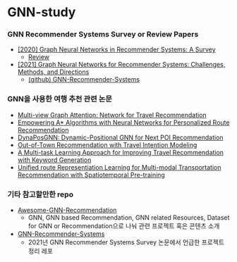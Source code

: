 # GNN-study

### **GNN Recommender Systems Survey or Review Papers**

- [[2020] Graph Neural Networks in Recommender Systems: A Survey](https://dl.acm.org/doi/pdf/10.1145/3535101?casa_token=2oWB_Q_spoYAAAAA:Bw-3o59oiGsZXZmSK5ACGVw8PnG9A-erdFSQoFwgLyXMzB1OH__ZrsuytpXgg_DBhLD2-TTXiqTI)
    - [Review](https://github.com/Feel-My-AlgoRhythm/GNN-study/blob/main/reviews/Graph&nbsp;Neural&nbsp;Networks&nbsp;in&nbsp;Recommender&nbsp;Systems&nbsp;-&nbsp;A&nbsp;Survey.md)
- [[2021] Graph Neural Networks for Recommender Systems: Challenges, Methods, and Directions](https://dl.acm.org/doi/pdf/10.1145/3488560.3501396?casa_token=e5HU4iCPu0cAAAAA:HAoEtPgrINqvQYTN7HfiX0mdJl6L49Bvg-N4EuX0ckOi7nY4nDJUPpqPWH7WMyNcXswKHcNaVl2d)
    - [(github) GNN-Recommender-Systems](https://github.com/tsinghua-fib-lab/GNN-Recommender-Systems)

### **GNN을 사용한 여행 추천 관련 논문**

- [Multi-view Graph Attention: Network for Travel Recommendation](https://www.sciencedirect.com/science/article/pii/S0957417421015402?casa_token=115t001FQHMAAAAA:NbbnO5pZdSgaCJezFl7u0nuSomc_r18c9KD93HXcJU4ZIiI1pFN7KjumM6eCJ8PvBzwvmKtyXQ)
- [Empowering A* Algorithms with Neural Networks for Personalized Route Recommendation](https://dl.acm.org/doi/pdf/10.1145/3292500.3330824?casa_token=qhCpMq-jIz4AAAAA:ETCcpO6u0FnFJpH-y3tKZzZc3mY6Mb7WNAVkLGKzRvabd1ArykzF_WpObB-gF-aK6nFPfvivOwlG)
- [DynaPosGNN: Dynamic-Positional GNN for Next POI Recommendation](https://ieeexplore.ieee.org/stamp/stamp.jsp?arnumber=9680032&casa_token=652vBfnUYOkAAAAA:C7O5Wfn3ffLCnLIQIj29CqPzRIp4uxKOhoqeH8fpK0UG1gBEOl_Wr0A_KdGxbyPjwce3FwYy&tag=1)
- [Out-of-Town Recommendation with Travel Intention Modeling](https://ojs.aaai.org/index.php/AAAI/article/view/16581/16388)
- [A Multi-task Learning Approach for Improving Travel Recommendation with Keyword Generation](https://www.sciencedirect.com/science/article/pii/S0950705121007838?casa_token=lnKdsxLDkMsAAAAA:lL_LMB5og9QcKmo51bwLYLC4t-dl7Pds2UFOAqYx4b5_cY9AbCXRWOil1SuqqyigyLMhT2L2JQ)
- [Unified route Representiation Learning for Multi-modal Transportation Recommendation with Spatiotemporal Pre-training](https://link.springer.com/article/10.1007/s00778-022-00748-y)

### **기타 참고할만한 repo**

- [Awesome-GNN-Recommendation](https://github.com/Jhy1993/Awesome-GNN-Recommendation)
    - GNN, GNN based Recommendation, GNN related Resources, Dataset for GNN or Recommendation으로 나눠 관련 프로젝트 혹은 콘텐츠 소개
- [GNN-Recommender-Systems](https://github.com/tsinghua-fib-lab/GNN-Recommender-Systems)
    - 2021년 GNN Recommender Systems Survey 논문에서 언급한 프로젝트 정리 레포
